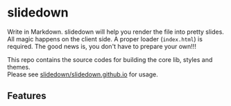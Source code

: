 # slidedown

Write in Markdown. slidedown will help you render the file into pretty slides.  
All magic happens on the client side. A proper loader (`index.html`) is required. 
The good news is, you don't have to prepare your own!!!

This repo contains the source codes for building the core lib, styles and themes.  
Please see [slidedown/slidedown.github.io](https://github.com/slidedown/slidedown.github.io) for usage.

## Features

